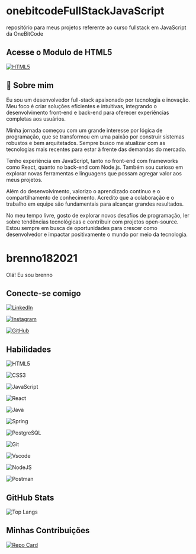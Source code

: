 # onebitcodeFullStackJavaScript

repositório para meus projetos referente ao curso fullstack em JavaScript da OneBitCode

## Acesse o Modulo de HTML5

[![HTML5](https://img.shields.io/badge/HTML5-E34F26?style=for-the-badge&logo=html5&logoColor=white)](/HTML5/index.html)

## 🚀 Sobre mim

Eu sou um desenvolvedor full-stack apaixonado por tecnologia e inovação. Meu foco é criar soluções eficientes e intuitivas, integrando o desenvolvimento front-end e back-end para oferecer experiências completas aos usuários.

Minha jornada começou com um grande interesse por lógica de programação, que se transformou em uma paixão por construir sistemas robustos e bem arquitetados. Sempre busco me atualizar com as tecnologias mais recentes para estar à frente das demandas do mercado.

Tenho experiência em JavaScript, tanto no front-end com frameworks como React, quanto no back-end com Node.js. Também sou curioso em explorar novas ferramentas e linguagens que possam agregar valor aos meus projetos.

Além do desenvolvimento, valorizo o aprendizado contínuo e o compartilhamento de conhecimento. Acredito que a colaboração e o trabalho em equipe são fundamentais para alcançar grandes resultados.

No meu tempo livre, gosto de explorar novos desafios de programação, ler sobre tendências tecnológicas e contribuir com projetos open-source. Estou sempre em busca de oportunidades para crescer como desenvolvedor e impactar positivamente o mundo por meio da tecnologia.

# brenno182021

Olá! Eu sou brenno

## Conecte-se comigo

[![LinkedIn](https://img.shields.io/badge/LinkedIn-0077B5?style=for-the-badge&logo=linkedin&logoColor=white)](https://www.linkedin.com/in/glayson-brenno-dumaresq-dos-santos-8a28aa185/)

[![Instagram](https://img.shields.io/badge/-Instagram-%23E4405F?style=for-the-badge&logo=instagram&logoColor=white)](https://www.instagram.com/brennodumaresq.dev/)

[![GitHub](https://img.shields.io/badge/GitHub-100000?style=for-the-badge&logo=github&logoColor=white)](https://github.com/brenno182021)

## Habilidades

![HTML5](https://img.shields.io/badge/HTML5-E34F26?style=for-the-badge&logo=html5&logoColor=white)

![CSS3](https://img.shields.io/badge/CSS3-1572B6?style=for-the-badge&logo=css3&logoColor=white)

![JavaScript](https://img.shields.io/badge/JavaScript-F7DF1E?style=for-the-badge&logo=javascript&logoColor=black)

![React](https://img.shields.io/badge/React-20232A?style=for-the-badge&logo=react&logoColor=61DAFB)

![Java](https://img.shields.io/badge/java-%23ED8B00.svg?style=for-the-badge&logo=openjdk&logoColor=white)

![Spring](https://img.shields.io/badge/spring-%236DB33F.svg?style=for-the-badge&logo=spring&logoColor=white)

![PostgreSQL](https://img.shields.io/badge/PostgreSQL-000?style=for-the-badge&logo=postgresql)

![Git](https://img.shields.io/badge/GIT-E44C30?style=for-the-badge&logo=git&logoColor=white)

![Vscode](https://img.shields.io/badge/Vscode-007ACC?style=for-the-badge&logo=visual-studio-code&logoColor=white)

![NodeJS](https://img.shields.io/badge/node.js-6DA55F?style=for-the-badge&logo=node.js&logoColor=white)

![Postman](https://img.shields.io/badge/Postman-FF6C37.svg?style=for-the-badge&logo=Postman&logoColor=white)

## GitHub Stats

![Top Langs](https://github-readme-stats-git-masterrstaa-rickstaa.vercel.app/api/top-langs/?username=brenno182021&layout=compact&bg_color=000&border_color=30A3DC&title_color=E94D5F&text_color=FFF)

## Minhas Contribuições

[![Repo Card](https://github-readme-stats.vercel.app/api/pin/?username=brenno182021&repo=dio-lab-open-source&bg_color=000&border_color=30A3DC&show_icons=true&icon_color=30A3DC&title_color=E94D5F&text_color=FFF)](https://github.com/brenno182021/dio-lab-open-source)
